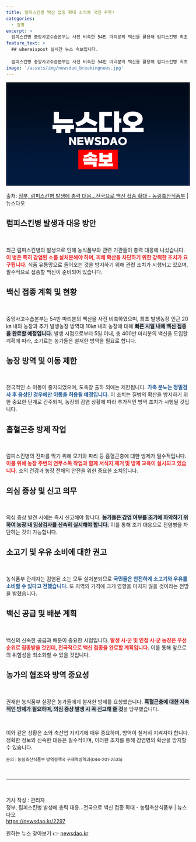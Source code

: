 ```yaml
---
title: 럼피스킨병 백신 접종 확대 소식에 국민 주목!
categories:
  - 질병
excerpt: >
  럼피스킨병 중앙사고수습본부는 사전 비축한 54만 마리분의 백신을 활용해 럼피스킨병 최초 발생농장 인근 20㎞…
feature_text: >
  ## whereispost 실시간 뉴스 속보입니다.

  럼피스킨병 중앙사고수습본부는 사전 비축한 54만 마리분의 백신을 활용해 럼피스킨병 최초 발생농장 인근 20㎞…
image: '/assets/img/newsdao_breakingnews.jpg'
---
```


![뉴스다오 속보](/assets/img/newsdao_breakingnews.jpg)

<p>출처: <a href="https://newsdao.kr/2297" rel="dofollow">정부, 럼피스킨병 발생에 총력 대응…전국으로 백신 접종 확대 - 농림축산식품부</a> | 뉴스다오</p>

<h2 data-ke-size="size26">럼피스킨병 발생과 대응 방안</h2>

<p data-ke-size="size16">&nbsp;</p> 

최근 럼피스킨병의 발생으로 인해 농식품부와 관련 기관들이 총력 대응에 나섰습니다. <b><span style="color: #ee2323;">이 병은 특히 감염된 소를 살처분해야 하며, 피해 확산을 차단하기 위한 강력한 조치가 요구됩니다.</span></b> 식품 유통망으로 들어오는 것을 방지하기 위해 관련 조치가 시행되고 있으며, 필수적으로 접종할 백신이 준비되어 있습니다. 

<h2 data-ke-size="size26">백신 접종 계획 및 현황</h2>

<p data-ke-size="size16">&nbsp;</p> 

중앙사고수습본부는 54만 마리분의 백신을 사전 비축하였으며, 최초 발생농장 인근 20㎞ 내의 농장과 추가 발생농장 방역대 10㎞ 내의 농장에 대해 <b><span style="background-color: #21538527;">빠른 시일 내에 백신 접종을 완료할 예정입니다.</span></b> 발생 시점으로부터 5일 이내, 총 400만 마리분의 백신을 도입할 계획에 따라, 소기르는 농가들은 철저한 방역을 필요로 합니다. 

<h2 data-ke-size="size26">농장 방역 및 이동 제한</h2>

<p data-ke-size="size16">&nbsp;</p> 

전국적인 소 이동이 중지되었으며, 도축장 출하 외에는 제한됩니다. <b><span style="color: #1a5490;">가축 분뇨는 정밀검사 후 음성인 경우에만 이동을 허용될 예정입니다.</span></b> 이 조치는 질병의 확산을 방지하기 위한 중요한 단계로 간주되며, 농장의 감염 상황에 따라 추가적인 방역 조치가 시행될 것입니다. 

<h2 data-ke-size="size26">흡혈곤충 방제 작업</h2>

<p data-ke-size="size16">&nbsp;</p> 

럼피스킨병의 전파를 막기 위해 모기와 파리 등 흡혈곤충에 대한 방제가 필수적입니다. <b><span style="color: #ee2323;">이를 위해 농장 주변의 연무소독 작업과 함께 서식지 제거 및 방제 교육이 실시되고 있습니다.</span></b> 소의 건강과 농장 전체의 안전을 위한 중요한 조치입니다. 

<h2 data-ke-size="size26">의심 증상 및 신고 의무</h2>

<p data-ke-size="size16">&nbsp;</p> 

의심 증상 발견 시에는 즉시 신고해야 합니다. <b><span style="background-color: #21538527;">농가들은 감염 여부를 조기에 파악하기 위하여 농장 내 임상검사를 신속히 실시해야 합니다.</span></b> 이를 통해 조기 대응으로 전염병을 차단하는 것이 가능합니다. 

<h2 data-ke-size="size26">소고기 및 우유 소비에 대한 권고</h2>

<p data-ke-size="size16">&nbsp;</p> 

농식품부 관계자는 감염된 소는 모두 살처분되므로 <b><span style="color: #1a5490;">국민들은 안전하게 소고기와 우유를 소비할 수 있다고 전했습니다.</span></b> 또 지역의 가격에 크게 영향을 미치지 않을 것이라는 전망을 밝혔습니다. 

<h2 data-ke-size="size26">백신 공급 및 배분 계획</h2>

<p data-ke-size="size16">&nbsp;</p> 

백신의 신속한 공급과 배분이 중요한 시점입니다. <b><span style="color: #ee2323;">발생 시·군 및 인접 시·군 농장은 우선 순위로 접종받을 것인데, 전국적으로 백신 접종을 완료할 계획입니다.</span></b> 이를 통해 앞으로의 위험성을 최소화할 수 있을 것입니다. 

<h2 data-ke-size="size26">농가의 협조와 방역 중요성</h2>

<p data-ke-size="size16">&nbsp;</p> 

권재한 농식품부 실장은 농가들에게 철저한 방제를 요청했습니다. <b><span style="background-color: #21538527;">흑혈곤충에 대한 지속적인 방제가 필요하며, 의심 증상 발생 시 꼭 신고해 줄 것</span></b>을 당부했습니다. 

<p data-ke-size="size16">&nbsp;</p>

이와 같은 상황은 소와 축산업 지키기에 매우 중요하며, 방역이 철저히 지켜져야 합니다. 정확한 정보와 신속한 대응은 필수적이며, 이러한 조치를 통해 감염병의 확산을 방지할 수 있습니다. 

<footer>
<small>문의 : 농림축산식품부 방역정책국 구제역방역과(044-201-2535)</small>
</footer>

<p data-ke-size="size16">&nbsp;</p>

<hr style="border: 1px solid #ccc;"/>

<p data-ke-size="size16">&nbsp;</p>

기사 작성 : 관리자  
정부, 럼피스킨병 발생에 총력 대응…전국으로 백신 접종 확대 - 농림축산식품부 | 뉴스다오  
<a href="https://newsdao.kr/2297">https://newsdao.kr/2297</a> 

원하는 뉴스 찾아보기 👉 <a href="https://newsdao.kr" rel="dofollow">newsdao.kr</a>


